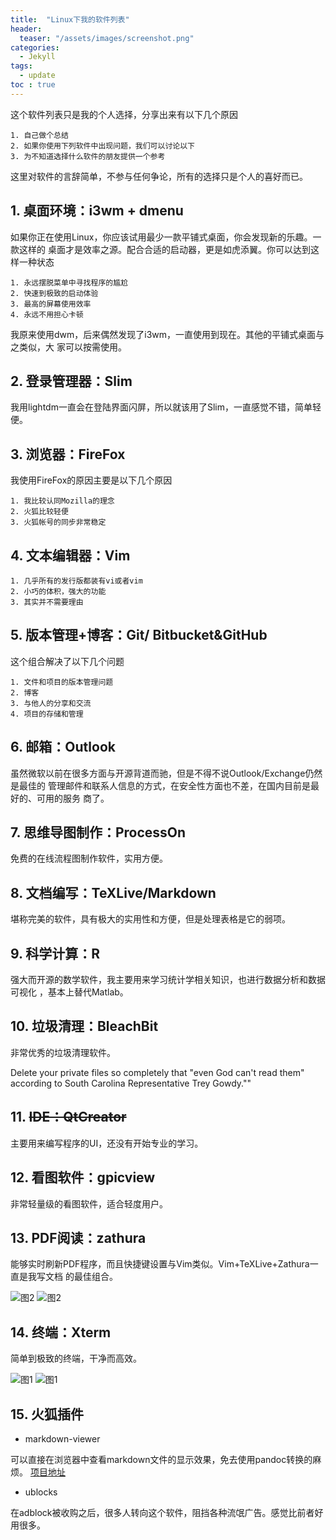 ```yaml
---
title:  "Linux下我的软件列表"
header:
  teaser: "/assets/images/screenshot.png"
categories: 
  - Jekyll
tags:
  - update
toc : true
---
```


这个软件列表只是我的个人选择，分享出来有以下几个原因

    1. 自己做个总结
    2. 如果你使用下列软件中出现问题，我们可以讨论以下
    3. 为不知道选择什么软件的朋友提供一个参考

这里对软件的言辞简单，不参与任何争论，所有的选择只是个人的喜好而已。

## 1. 桌面环境：i3wm + dmenu

如果你正在使用Linux，你应该试用最少一款平铺式桌面，你会发现新的乐趣。一款这样的
桌面才是效率之源。配合合适的启动器，更是如虎添翼。你可以达到这样一种状态

    1. 永远摆脱菜单中寻找程序的尴尬
    2. 快速到极致的启动体验
    3. 最高的屏幕使用效率
    4. 永远不用担心卡顿

我原来使用dwm，后来偶然发现了i3wm，一直使用到现在。其他的平铺式桌面与之类似，大
家可以按需使用。

## 2. 登录管理器：Slim

我用lightdm一直会在登陆界面闪屏，所以就该用了Slim，一直感觉不错，简单轻便。

## 3. 浏览器：FireFox

我使用FireFox的原因主要是以下几个原因

    1. 我比较认同Mozilla的理念
    2. 火狐比较轻便
    3. 火狐帐号的同步非常稳定

## 4. 文本编辑器：Vim

    1. 几乎所有的发行版都装有vi或者vim
    2. 小巧的体积，强大的功能
    3. 其实并不需要理由

## 5. 版本管理+博客：Git/ Bitbucket&GitHub

这个组合解决了以下几个问题
    
    1. 文件和项目的版本管理问题
    2. 博客
    3. 与他人的分享和交流
    4. 项目的存储和管理

## 6. 邮箱：Outlook

虽然微软以前在很多方面与开源背道而驰，但是不得不说Outlook/Exchange仍然是最佳的
管理邮件和联系人信息的方式，在安全性方面也不差，在国内目前是最好的、可用的服务
商了。

## 7. 思维导图制作：ProcessOn

免费的在线流程图制作软件，实用方便。

## 8. 文档编写：TeXLive/Markdown

堪称完美的软件，具有极大的实用性和方便，但是处理表格是它的弱项。

## 9. 科学计算：R

强大而开源的数学软件，我主要用来学习统计学相关知识，也进行数据分析和数据可视化
，基本上替代Matlab。

## 10. 垃圾清理：BleachBit

非常优秀的垃圾清理软件。

Delete your private files so completely that "even God can't read them"
according to South Carolina Representative Trey Gowdy.""

## 11. ~~IDE：QtCreator~~

主要用来编写程序的UI，还没有开始专业的学习。

## 12. 看图软件：gpicview

非常轻量级的看图软件，适合轻度用户。

## 13. PDF阅读：zathura

能够实时刷新PDF程序，而且快捷键设置与Vim类似。Vim+TeXLive+Zathura一直是我写文档
的最佳组合。

![图2](https://github.com/LibreLex/Blog/blob/master/Linux/pic/2016-11-22-144504_1920x1080_scrot.png)
![图2](./pic/2016-11-22-144504_1920x1080_scrot.png)

## 14. 终端：Xterm

简单到极致的终端，干净而高效。

![图1](https://github.com/LibreLex/Blog/blob/master/Linux/pic/2016-11-22-144928_1920x1080_scrot.png)
![图1](./pic/2016-11-22-144928_1920x1080_scrot.png)

## 15. 火狐插件

- markdown-viewer

可以直接在浏览器中查看markdown文件的显示效果，免去使用pandoc转换的麻烦。
[项目地址](https://github.com/Thiht/markdown-viewer)

- ublocks

在adblock被收购之后，很多人转向这个软件，阻挡各种流氓广告。感觉比前者好用很多。
